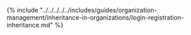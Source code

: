 {% include "../../../../../includes/guides/organization-management/inheritance-in-organizations/login-registration-inheritance.md" %}
